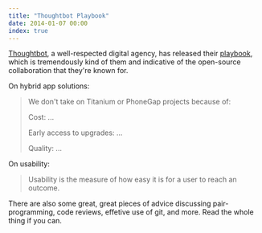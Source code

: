 ```yaml
---
title: "Thoughtbot Playbook"
date: 2014-01-07 00:00
index: true
---
```


[Thoughtbot](http://thoughtbot.com), a well-respected digital agency, has released their [playbook](http://playbook.thoughtbot.com), which is tremendously kind of them and indicative of the open-source collaboration that they're known for.

On hybrid app solutions:

> We don't take on Titanium or PhoneGap projects because of:
> 
> Cost: ...
> 
> Early access to upgrades: ...
> 
> Quality: ...

On usability:

> Usability is the measure of how easy it is for a user to reach an outcome.

There are also some great, great pieces of advice discussing pair-programming, code reviews, effetive use of git, and more. Read the whole thing if you can.

<!-- more -->
